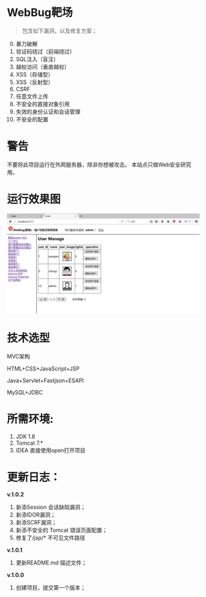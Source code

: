 # WebBug靶场
> 包含如下漏洞，以及修复方案；

0. 暴力破解
1. 验证码绕过（前端绕过）
2. SQL注入（盲注）
3. 越权访问（垂直越权）
4. XSS（存储型）
5. XSS（反射型）
6. CSRF
7. 任意文件上传
8. 不安全的直接对象引用
9. 失效的身份认证和会话管理
10. 不安全的配置

# 警告
不要将此项目运行在外网服务器，除非你想被攻击。
本站点只做Web安全研究用。

# 运行效果图
![avatar](web/image/WebBug_image.png)

# 技术选型
MVC架构

HTML+CSS+JavaScript+JSP

Java+Servlet+Fastjson+ESAPI

MySQL+JDBC


# 所需环境:
1. JDK 1.8
2. Tomcat 7.*
3. IDEA 直接使用open打开项目




# 更新日志：

**v.1.0.2**
1. 新添Session 会话缺陷漏洞；
2. 新添IDOR漏洞；
3. 新添SCRF漏洞；
4. 新添不安全的 Tomcat 错误页面配置；
5. 修复了/jsp/* 不可见文件路径

**v.1.0.1**

1. 更新README.md 描述文件；

**v.1.0.0**

1. 创建项目，提交第一个版本；